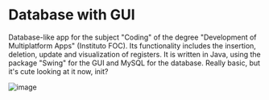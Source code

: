 # Database with GUI
Database-like app for the subject "Coding" of the degree "Development of Multiplatform Apps" (Instituto FOC). Its functionality includes the insertion, deletion, update and visualization of registers. It is written in Java, using the package "Swing" for the GUI and MySQL for the database. Really basic, but it's cute looking at it now, init?

![image](https://user-images.githubusercontent.com/40747197/59857751-7aa91680-9371-11e9-9c5a-33a581d86146.png)
